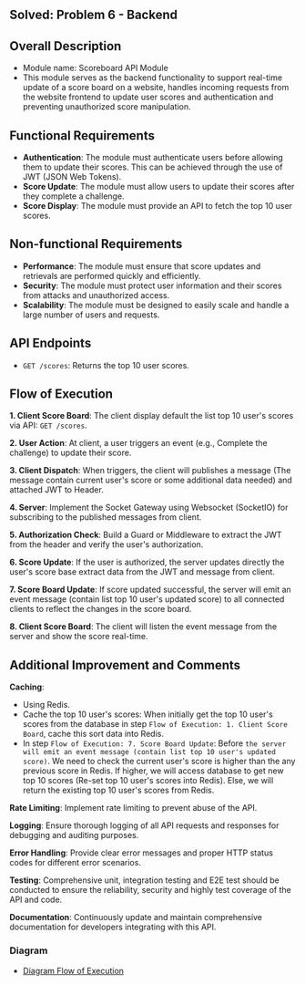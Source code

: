 ## Solved: Problem 6 - Backend

## Overall Description

-   Module name: Scoreboard API Module
-   This module serves as the backend functionality to support real-time update of a score board on a website, handles incoming requests from the website frontend to update user scores and authentication and preventing unauthorized score manipulation.

## Functional Requirements

-   **Authentication**: The module must authenticate users before allowing them to update their scores. This can be achieved through the use of JWT (JSON Web Tokens).
-   **Score Update**: The module must allow users to update their scores after they complete a challenge.
-   **Score Display**: The module must provide an API to fetch the top 10 user scores.

## Non-functional Requirements

-   **Performance**: The module must ensure that score updates and retrievals are performed quickly and efficiently.
-   **Security**: The module must protect user information and their scores from attacks and unauthorized access.
-   **Scalability**: The module must be designed to easily scale and handle a large number of users and requests.

## API Endpoints

-   `GET /scores`: Returns the top 10 user scores.

## Flow of Execution

**1. Client Score Board**: The client display default the list top 10 user's scores via API: `GET /scores`.

**2. User Action**: At client, a user triggers an event (e.g., Complete the challenge) to update their score.

**3. Client Dispatch**: When triggers, the client will publishes a message (The message contain current user's score or some additional data needed) and attached JWT to Header.

**4. Server**: Implement the Socket Gateway using Websocket (SocketIO) for subscribing to the published messages from client.

**5. Authorization Check**: Build a Guard or Middleware to extract the JWT from the header and verify the user's authorization.

**6. Score Update**: If the user is authorized, the server updates directly the user's score base extract data from the JWT and message from client.

**7. Score Board Update**: If score updated successful, the server will emit an event message (contain list top 10 user's updated score) to all connected clients to reflect the changes in the score board.

**8. Client Score Board**: The client will listen the event message from the server and show the score real-time.

## Additional Improvement and Comments

**Caching**:

-   Using Redis.
-   Cache the top 10 user's scores: When initially get the top 10 user's scores from the database in step `Flow of Execution: 1. Client Score Board`, cache this sort data into Redis.
-   In step `Flow of Execution: 7. Score Board Update`: Before `the server will emit an event message (contain list top 10 user's updated score)`. We need to check the current user's score is higher than the any previous score in Redis. If higher, we will access database to get new top 10 scores (Re-set top 10 user's scores into Redis). Else, we will return the existing top 10 user's scores from Redis.

**Rate Limiting**: Implement rate limiting to prevent abuse of the API.

**Logging**: Ensure thorough logging of all API requests and responses for debugging and auditing purposes.

**Error Handling**: Provide clear error messages and proper HTTP status codes for different error scenarios.

**Testing**: Comprehensive unit, integration testing and E2E test should be conducted to ensure the reliability, security and highly test coverage of the API and code.

**Documentation**: Continuously update and maintain comprehensive documentation for developers integrating with this API.

### Diagram

-   [Diagram Flow of Execution](./diagram_problem_6.png)
